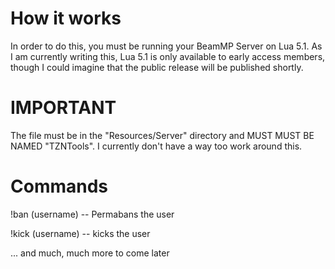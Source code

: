 # How it works
In order to do this, you must be running your BeamMP Server on Lua 5.1. As I am currently writing this, Lua 5.1 is only available to early access members, though I could imagine that the public release will be published shortly.

# IMPORTANT
The file must be in the "Resources/Server" directory and MUST MUST BE NAMED "TZNTools". I currently don't have a way too work around this.


# Commands


!ban (username) -- Permabans the user

!kick (username) -- kicks the user

... and much, much more to come later
